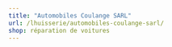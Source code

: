 ```yaml
---
title: "Automobiles Coulange SARL"
url: /lhuisserie/automobiles-coulange-sarl/
shop: réparation de voitures
---
```

